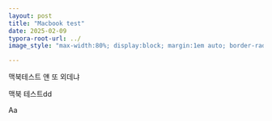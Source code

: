```yaml
---
layout: post
title: "Macbook test"
date: 2025-02-09
typora-root-url: ../
image_style: "max-width:80%; display:block; margin:1em auto; border-radius:10px; box-shadow:0px 4px 8px rgba(0,0,0,0.8);"

---
```


맥북테스트 얜 또 외데냐

맥북 테스트dd

Aa

